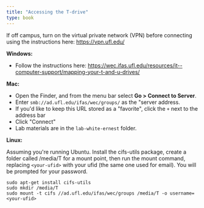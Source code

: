 ```yaml
---
title: "Accessing the T-drive"
type: book
---
```


If off campus, turn on the virtual private network (VPN) before connecting using the instructions here: https://vpn.ufl.edu/

**Windows:**

* Follow the instructions here: https://wec.ifas.ufl.edu/resources/it--computer-support/mapping-your-t-and-u-drives/

**Mac:**

* Open the Finder, and from the menu bar select **Go > Connect to Server**.
* Enter `smb://ad.ufl.edu/ifas/wec/groups/` as the "server address.
* If you'd like to keep this URL stored as a "favorite", click the `+` next to the address bar
* Click "Connect"
* Lab materials are in the `lab-white-ernest` folder.

**Linux:**

Assuming you're running Ubuntu. Install the cifs-utils package, create a folder called /media/T for a mount point, then run the mount command, replacing `<your-ufid>` with your ufid (the same one used for email). You will be prompted for your password.

    sudo apt-get install cifs-utils
    sudo mkdir /media/T
    sudo mount -t cifs //ad.ufl.edu/ifas/wec/groups /media/T -o username=<your-ufid>